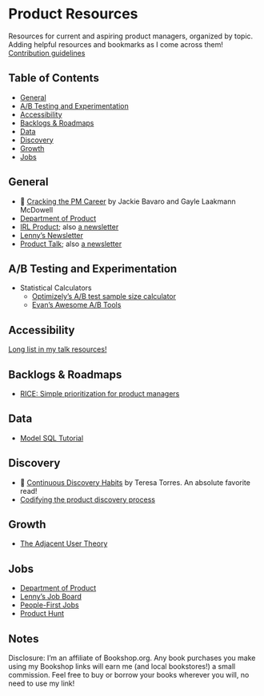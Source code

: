 # Product Resources

Resources for current and aspiring product managers, organized by topic. Adding helpful resources and bookmarks as I come across them! [Contribution guidelines](https://github.com/melanierichards/product-resources/blob/main/CONTRIBUTING.md)

## Table of Contents

* [General](#general)
* [A/B Testing and Experimentation](#ab-testing-and-experimentation)
* [Accessibility](#accessibility)
* [Backlogs & Roadmaps](#backlogs--roadmaps)
* [Data](#data)
* [Discovery](#discovery)
* [Growth](#growth)
* [Jobs](#jobs)

## General

* 📖 [Cracking the PM Career](https://bookshop.org/a/15644/9780984782895) by Jackie Bavaro and Gayle Laakmann McDowell
* [Department of Product](https://www.departmentofproduct.com/)
* [IRL Product](https://medium.com/irlproduct); also [a newsletter](https://irlproduct.com)
* [Lenny’s Newsletter](https://www.lennysnewsletter.com/)
* [Product Talk](https://www.producttalk.org/blog/); also [a newsletter](https://teresatorres.us7.list-manage.com/subscribe?u=747bd67975a9b338b9b44d455&id=9b48b3e9dc)

## A/B Testing and Experimentation

* Statistical Calculators
  * [Optimizely’s A/B test sample size calculator](https://www.optimizely.com/sample-size-calculator/#/?conversion=3&effect=20&significance=95)
  * [Evan’s Awesome A/B Tools](https://www.evanmiller.org/ab-testing/)

## Accessibility

[Long list in my talk resources!](https://github.com/melanierichards/talks/tree/main/2021/aea-fall)

## Backlogs & Roadmaps

* [RICE: Simple prioritization for product managers](https://www.intercom.com/blog/rice-simple-prioritization-for-product-managers/)

## Data

* [Model SQL Tutorial](https://mode.com/sql-tutorial/)

## Discovery

* 📖 [Continuous Discovery Habits](https://bookshop.org/a/15644/9781736633304) by Teresa Torres. An absolute favorite read!
* [Codifying the product discovery process](https://medium.com/irlproduct/codifying-product-discovery-process-5e4db83a00ca)

## Growth

* [The Adjacent User Theory](https://andrewchen.com/the-adjacent-user-theory/)

## Jobs

* [Department of Product](https://www.departmentofproduct.com/)
* [Lenny’s Job Board](https://lennys-jobs.pallet.com/jobs)
* [People-First Jobs](https://peoplefirstjobs.com/)
* [Product Hunt](https://www.producthunt.com/jobs?categories=Product&)

## Notes

Disclosure: I’m an affiliate of Bookshop.org. Any book purchases you make using my Bookshop links will earn me (and local bookstores!) a small commission. Feel free to buy or borrow your books wherever you will, no need to use my link!
